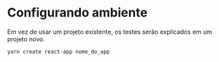 # Configurando ambiente

Em vez de usar um projeto existente, os testes serão explicados em um projeto
novo.

`yarn create react-app nome_do_app`
